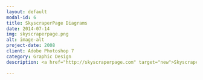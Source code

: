 ```yaml
---
layout: default
modal-id: 6
title: SkyscraperPage Diagrams
date: 2014-07-14
img: skyscraperpage.png
alt: image-alt
project-date: 2008
client: Adobe Photoshop 7
category: Graphic Design
description: <a href="http://skyscraperpage.com" target="new">SkyscraperPage.com</a> was one of the first web sites that made me as proficient as I am today in using Photoshop.  It was also responsible for making me appreciative of architecture and I am now an avid fan and follower of the latest and greatest skyscrapers that have been built and currently under construction.  SkyscraperPage provides diagrams of the buildings in cities and provides an informative view on the height of buildings.  Each diagram that I created was always an enjoyable process - researching the building, finding photographs as references, and reconstructing it in Photoshop.  Having my diagrams approved onto the system always made me excited and made me even further excited that I was one of the sole providers of diagrams for certain cities such as my hometown Windsor - I even created a web site (a bit embarrassing) for my first Intro to Internet course in 2009 on the buildings of Windsor (<a href="http://electron.cs.uwindsor.ca/~layt/index.html" target="new">http://electron.cs.uwindsor.ca/~layt/index.html</a>).

---
```

